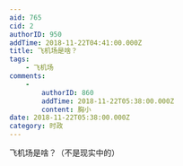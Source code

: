 ```yaml
---
aid: 765
cid: 2
authorID: 950
addTime: 2018-11-22T04:41:00.000Z
title: 飞机场是啥？
tags:
    - 飞机场
comments:
    -
        authorID: 860
        addTime: 2018-11-22T05:38:00.000Z
        content: 胸小
date: 2018-11-22T05:38:00.000Z
category: 时政
---
```


飞机场是啥？（不是现实中的）
